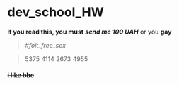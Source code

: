 # dev_school_HW
__if you read this, you must__
*__send me 100 UAH__*
or you **gay**
>*#foit_free_sex*

>5375 4114 2673 4955
#### ~~i like bbc~~
